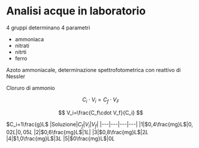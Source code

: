 # Analisi acque  in laboratorio

4 gruppi determinano 4 parametri

* ammoniaca
* nitrati
* nitrti
* ferro


Azoto ammoniacale, determinazione spettrofotometrica con reattivo di Nessler

Cloruro di ammonio


$$
C_i\cdot V_i = C_f \cdot V_F
$$

$$
V_i=\frac{C_f\cdot V_f}{C_i}
$$

$C_i=1\frac{g}L$
|Soluzione|$C_f$|$V_i$|$V_f$|
|---|---|---|---|
|1|$0,4\frac{mg}L$|$0,02L$|$0,05L$
|2|$0,6\frac{mg}L$|$1L$|
|3|$0,8\frac{mg}L$|$2L$
|4|$1,0\frac{mg}L$|$3L$
|5|$0\frac{mg}L$|$0L$
<!--stackedit_data:
eyJoaXN0b3J5IjpbLTUyNjMxODA3OSw0ODUzODEyMDgsNjQ2ND
MyOTM4XX0=
-->